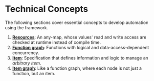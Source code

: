 # Technical Concepts

The following sections cover essential concepts to develop automation using the framework.

1. **[Resources]**: An any-map, whose values' read and write access are checked at runtime instead of compile time.
2. **[Function graph]**: Functions with logical and data-access-dependent concurrency.
3. **[Item]**: Specification that defines information and logic to manage an *arbitrary item*.
4. **[Item graph]**: Like a function graph, where each node is not just a function, but an item.

[Function graph]: technical_concepts/function_graph.html
[Item graph]: technical_concepts/item_graph.html
[Item]: technical_concepts/item.html
[Resources]: technical_concepts/resources.html
